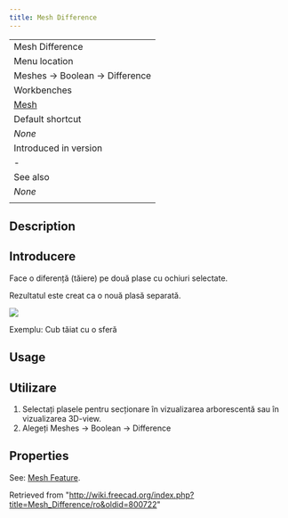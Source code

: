 ```yaml
---
title: Mesh Difference
---
```

|  |
| --- |
| Mesh Difference |
| Menu location |
| Meshes → Boolean → Difference |
| Workbenches |
| [Mesh](/Mesh_Workbench "Mesh Workbench") |
| Default shortcut |
| *None* |
| Introduced in version |
| - |
| See also |
| *None* |
|  |

## Description

## Introducere

Face o diferență (tăiere) pe două plase cu ochiuri selectate.

Rezultatul este creat ca o nouă plasă separată.

![](/images/Mesh_Difference_example.png)

Exemplu: Cub tăiat cu o sferă

## Usage

## Utilizare

1. Selectați plasele pentru secționare în vizualizarea arborescentă sau în vizualizarea 3D-view.
2. Alegeți  Meshes → Boolean → Difference

## Properties

See: [Mesh Feature](/Mesh_Feature "Mesh Feature").

Retrieved from "<http://wiki.freecad.org/index.php?title=Mesh_Difference/ro&oldid=800722>"